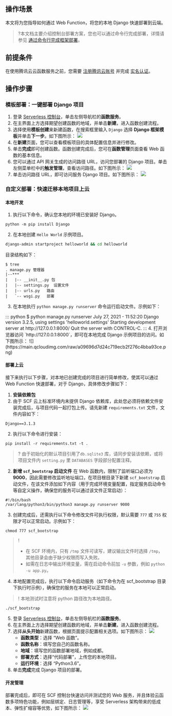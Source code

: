 ## 操作场景


本文将为您指导如何通过 Web Function，将您的本地 Django 快速部署到云端。

>?本文档主要介绍控制台部署方案，您也可以通过命令行完成部署，详情请参见 [通过命令行完成框架部署](https://cloud.tencent.com/document/product/583/59439)。


## 前提条件
在使用腾讯云云函数服务之前，您需要 [注册腾讯云账号](https://cloud.tencent.com/register?s_url=https%3A%2F%2Fcloud.tencent.com%2F) 并完成 [实名认证](https://cloud.tencent.com/document/product/378/3629)。

## 操作步骤

### 模板部署：一键部署 Django 项目

1. 登录 [Serverless 控制台](https://console.cloud.tencent.com/scf/index?rid=1)，单击左侧导航栏的**函数服务**。
2. 在主界面上方选择期望创建函数的地域，并单击**新建**，进入函数创建流程。
3. 选择使用**模板创建**来新建函数，在搜索框里输入 `Django` 选择 **Django 框架模板**并单击**下一步**。如下图所示： 
![](https://main.qcloudimg.com/raw/d714890cf3c19a01aee574be4720678c.png)
4. 在**新建**页面，您可以查看模板项目的具体配置信息并进行修改。
5. 单击**完成**即可创建函数。函数创建完成后，您可在**函数管理**页面查看 Web 函数的基本信息。
6. 您可以通过 API 网关生成的访问路径 URL，访问您部署的 Django 项目。单击左侧菜单栏中的**触发管理**，查看访问路径。如下图所示： 
![](https://main.qcloudimg.com/raw/0f11b58bdcff56598230144bb6b7be1b.png)
7. 单击访问路径 URL，即可访问服务 Django 项目。如下图所示： 
![](https://main.qcloudimg.com/raw/ed52f5307da4bc7c06a939edbc84ab54.png)



### 自定义部署：快速迁移本地项目上云

#### 本地开发

1. 执行以下命令，确认您本地的环境已安装好 Django。
```shell
python -m pip install Django
```
2. 在本地创建 `Hello World` 示例项目。
```sh
django-admin startproject helloworld && cd helloworld
```
 目录结构如下：
```
$ tree
. manage.py 管理器
|--*** 
|   |-- __init__.py 包
|   |-- settings.py  设置文件
|   |-- urls.py   路由
|   `-- wsgi.py   部署
```
3. 在本地执行 `python manage.py runserver` 命令运行启动文件。示例如下：
<dx-codeblock>
:::  python
$ python manage.py runserver
July 27, 2021 - 11:52:20
Django version 3.2.5, using settings 'helloworld.settings'
Starting development server at http://127.0.0.1:8000/
Quit the server with CONTROL-C.
:::
</dx-codeblock>
4. 打开浏览器访问 `http://127.0.0.1:8000`，即可在本地完成 Django 示例项目的访问。如下图所示： 
![](https://main.qcloudimg.com/raw/a09696d7d24c719ecb2f276c4bba93ce.png)


#### 部署上云

接下来执行以下步骤，对本地已创建完成的项目进行简单修改，使其可以通过 Web Function 快速部署，对于 Django，具体修改步骤如下：


1. **安装依赖包**
 1. 由于 SCF 云上标准环境内未提供 Django 依赖库，此处您必须将依赖文件安装完成后，与项目代码一起打包上传。请先新建 `requirements.txt` 文件，文件内容如下：
```txt
Django==3.1.3
```
 2. 执行以下命令进行安装：
```shell
pip install -r requirements.txt -t .
```
>? 由于初始化的默认项目引用了`db.sqlite3` 库，请同步安装该依赖，或将项目文件内 `setting.py` 里 `DATABASES` 字段部分配置注释。
>
2. **新增 `scf_bootstrap` 启动文件**
在 Web 函数内，限制了监听端口必须为**9000**，因此需要修改监听地址端口，在项目根目录下新建 `scf_bootstrap` 启动文件，在该文件添加如下内容（用于完成环境变量配置，指定服务启动命令等自定义操作，确保您的服务可以通过该文件正常启动）：
```
#!/bin/bash
/var/lang/python3/bin/python3 manage.py runserver 9000
```

3. 创建完成后，还需执行以下命令修改文件可执行权限，默认需要 `777` 或 `755` 权限才可以正常启动。示例如下：
```shell
chmod 777 scf_bootstrap
```
>!
>- 在 SCF 环境内，只有 `/tmp` 文件可读写，建议输出文件时选择 `/tmp`，其他目录会由于缺少权限而写入失败。
>- 如需在日志中输出环境变量，需在启动命令前加 `-u` 参数，例如 `python -u app.py`。
>
4. 本地配置完成后，执行以下命令启动服务（如下命令为在 scf_bootstrap 目录下执行时示例），确保您的服务在本地可以正常启动。
>! 本地测试时注意将 python 路径改为本地路径。
```shell
./scf_bootstrap
```

5. 登录 [Serverless 控制台](https://console.cloud.tencent.com/scf/index?rid=1)，单击左侧导航栏的**函数服务**。
6. 在主界面上方选择期望创建函数的地域，并单击**新建**，进入函数创建流程。
7. 选择**从头开始**新建函数，根据页面提示配置相关选项。如下图所示： 
![](https://main.qcloudimg.com/raw/ab6e9b2544d07521e5010fcaee5c94dd.png)
	- **函数类型**：选择 “Web 函数”。
	- **函数名称**：填写您自己的函数名称。
	- **地域**：填写您的函数部署地域，例如成都。
	- **部署方式**：选择“代码部署”，上传您的本地项目。
	- **运行环境**：选择 “Python3.6”。
8. 单击**完成**完成 Django 项目的部署。


#### 开发管理
部署完成后，即可在 SCF 控制台快速访问并测试您的 Web 服务，并且体验云函数多项特色功能，例如层绑定、日志管理等，享受 Serverless 架构带来的低成本、弹性扩缩容等优势，如下图所示： 
![](https://main.qcloudimg.com/raw/c87151ecbb2f7c7e7f2c6877a043eda6.png)
